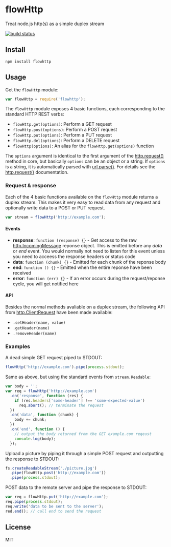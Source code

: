 # flowHttp

Treat node.js http(s) as a simple duplex stream

[![build
status](https://secure.travis-ci.org/watson/flowhttp.png)](http://travis-ci.org/watson/flowhttp)

## Install

```
npm install flowhttp
```

## Usage

Get the `flowHttp` module:
```javascript
var flowHttp = require('flowhttp');
```

The `flowHttp` module exposes 4 basic functions, each corresponding to the
standard HTTP REST verbs:

- `flowHttp.get(options)`: Perform a GET request
- `flowHttp.post(options)`: Perform a POST request
- `flowHttp.put(options)`: Perform a PUT request
- `flowHttp.del(options)`: Perform a DELETE request
- `flowHttp(options)`: An alias for the `flowHttp.get(options)` function

The `options` argument is identical to the first argument of the
[http.request()](http://nodejs.org/api/http.html#http_http_request_options_callback)
method in core, but basically `options` can be an object or a string. If
`options` is a string, it is automatically parsed with
[url.parse()](http://nodejs.org/api/url.html#url_url_parse_urlstr_parsequerystring_slashesdenotehost).
For details see the
[http.request()](http://nodejs.org/api/http.html#http_http_request_options_callback)
documentation.

### Request & response

Each of the 4 basic functions available on the `flowHttp` module returns a
duplex stream. This makes it very easy to read data from any request and
optionally write data to a POST or PUT request.

```javascript
var stream = flowHttp('http://example.com');
```

#### Events

- **response**: `function (response) {}` - Get access to the raw [http.IncomingMessage](http://nodejs.org/api/http.html#http_http_incomingmessage) reponse object. This is emitted before any *data* or *end* event. You would normally not need to listen for this event unless you need to acceess the response headers or status code
- **data**: `function (chunk) {}` - Emitted for each chunk of the reponse body
- **end**: `function () {}` - Emitted when the entire reponse have been received
- **error**: `function (err) {}` - If an error occurs during the request/reponse cycle, you will get notified here

#### API

Besides the normal methods avaliable on a duplex stream, the following API from
[http.ClientRequest](http://nodejs.org/api/http.html#http_class_http_clientrequest)
have been made available:

- `.setHeader(name, value)`
- `.getHeader(name)`
- `.removeHeader(name)`

### Examples

A dead simple GET request piped to STDOUT:

```javascript
flowHttp('http://example.com').pipe(process.stdout);
```

Same as above, but using the standard events from `stream.Readable`:

```javascript
var body = '';
var req = flowHttp('http://example.com')
  .on('response', function (res) {
    if (res.headers['some-header'] !== 'some-expected-value')
      req.abort(); // terminate the request
  })
  .on('data', function (chunk) {
    body += chunk;
  })
  .on('end', function () {
    // output the body returned from the GET example.com reqeust
    console.log(body);
  });
```

Upload a picture by piping it through a simple POST request and outputting the 
response to STDOUT:

```javascript
fs.createReadableStream('./picture.jpg')
  .pipe(flowHttp.post('http://example.com'))
  .pipe(process.stdout);
```

POST data to the remote server and pipe the response to STDOUT:

```javascript
var req = flowHttp.put('http://example.com');
req.pipe(process.stdout);
req.write('data to be sent to the server');
red.end(); // call end to send the request
```

## License

MIT
